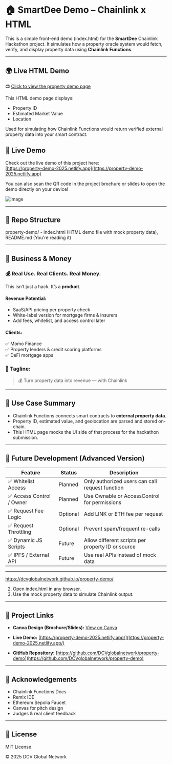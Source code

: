 # 🏠 SmartDee Demo – Chainlink x HTML

This is a simple front-end demo (index.html) for the **SmartDee** Chainlink Hackathon project. It simulates how a property oracle system would fetch, verify, and display property data using **Chainlink Functions**.

---

## 🌍 Live HTML Demo

📺 [Click to view the property demo page](https://dcvglobalnetwork.github.io/property-demo/)

This HTML demo page displays:
- Property ID
- Estimated Market Value
- Location

Used for simulating how Chainlink Functions would return verified external property data into your smart contract.


## 🚀 Live Demo

Check out the live demo of this project here:  
[https://property-demo-2025.netlify.app](https://property-demo-2025.netlify.app)

You can also scan the QR code in the project brochure or slides to open the demo directly on your device!

![image](https://github.com/user-attachments/assets/92d17fde-55ca-4ef2-b0ca-18bbc3efa790)



---

## 🧱 Repo Structure

property-demo/ - index.html (HTML demo file with mock property data), README.md (You're reading it)


---

## 💼 Business & Money

### 💰 Real Use. Real Clients. Real Money.

This isn’t just a hack. It’s a **product**.

#### Revenue Potential:
- SaaS/API pricing per property check
- White-label version for mortgage firms & insurers
- Add fees, whitelist, and access control later

#### Clients:
✅ Momo Finance  
✅ Property lenders & credit scoring platforms  
✅ DeFi mortgage apps

### 🔖 Tagline:
> 💰 Turn property data into revenue — with Chainlink

---

## 🔮 Use Case Summary

- Chainlink Functions connects smart contracts to **external property data**.
- Property ID, estimated value, and geolocation are parsed and stored on-chain.
- This HTML page mocks the UI side of that process for the hackathon submission.

---

## 🚀 Future Development (Advanced Version)

| Feature                     | Status   | Description                                              |
|----------------------------|----------|----------------------------------------------------------|
| ✅ Whitelist Access        | Planned  | Only authorized users can call request function         |
| ✅ Access Control / Owner  | Planned  | Use Ownable or AccessControl for permissions             |
| ✅ Request Fee Logic       | Optional | Add LINK or ETH fee per request                          |
| ✅ Request Throttling      | Optional | Prevent spam/frequent re-calls                           |
| ✅ Dynamic JS Scripts      | Future   | Allow different scripts per property ID or source        |
| ✅ IPFS / External API     | Future   | Use real APIs instead of mock data                       |




---

https://dcvglobalnetwork.github.io/property-demo/


2. Open index.html in any browser.
3. Use the mock property data to simulate Chainlink output.

---

## 🔗 Project Links

- **Canva Design (Brochure/Slides):** [View on Canva](https://www.canva.com/design/DAGrqBWirLk/SAArdJnI_be1nVvHEw-1oQ/view?utm_content=DAGrqBWirLk&utm_campaign=designshare&utm_medium=link2&utm_source=uniquelinks&utlId=h4229c9811c)

- **Live Demo:** [https://property-demo-2025.netlify.app/](https://property-demo-2025.netlify.app/)

- **GitHub Repository:** [https://github.com/DCVglobalnetwork/property-demo](https://github.com/DCVglobalnetwork/property-demo)


---

## 🙌 Acknowledgements

- Chainlink Functions Docs  
- Remix IDE  
- Ethereum Sepolia Faucet  
- Canvas for pitch design  
- Judges & real client feedback  

---

## 📜 License

MIT License

© 2025 DCV Global Network

